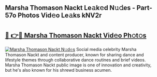 ## Marsha Thomason Nackt Le𝚊k𝚎d N𝚞𝚍es - Part-57o Photos Vid𝚎o Le𝚊ks kNV2r

# <h2><a href="http://fb8o32.evod.top/?m=Marsha+Thomason+Nackt">🔗 👉🔴 Marsha Thomason Nackt Vid𝚎o Ph𝚘t𝚘s</a></h2>

[![Marsha Thomason Nackt N𝚞d𝚎s](https://i.imgur.com/8V9OHl7.gif)](http://fb8o32.evod.top/?m=Marsha+Thomason+Nackt)
Social media celebrity Marsha Thomason Nackt and content producer, known for sharing dance and lifestyle themes through collaborative dance routines and brief videos. Marsha Thomason Nackt public image is one of innovation and creativity, but he's also known for his shrewd business acumen. 
